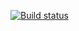 [![Build status](https://ci.appveyor.com/api/projects/status/yim6pbm4850r1fc4?svg=true)](https://ci.appveyor.com/project/Montren/hw-1-1)
